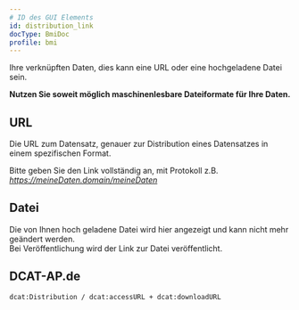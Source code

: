 ```yaml
---
# ID des GUI Elements
id: distribution_link
docType: BmiDoc
profile: bmi
---
```


Ihre verknüpften Daten, dies kann eine URL oder eine hochgeladene Datei sein.

**Nutzen Sie soweit möglich maschinenlesbare Dateiformate für Ihre Daten.**

## URL

Die URL zum Datensatz, genauer zur Distribution eines Datensatzes in einem spezifischen Format.

Bitte geben Sie den Link vollständig an, mit Protokoll z.B. *https://meineDaten.domain/meineDaten*

## Datei

Die von Ihnen hoch geladene Datei wird hier angezeigt und kann nicht mehr geändert werden.<br />
Bei Veröffentlichung wird der Link zur Datei veröffentlicht.

## DCAT-AP.de
`dcat:Distribution / dcat:accessURL + dcat:downloadURL`
